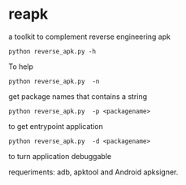 # reapk
a toolkit to complement reverse engineering apk
```
python reverse_apk.py -h
```
To help
```
python reverse_apk.py  -n
```
get package names that contains a string
```
python reverse_apk.py  -p <packagename>
```
to get entrypoint application
```
python reverse_apk.py  -d <packagename>
```
to turn application debuggable
  
requeriments: adb, apktool and Android apksigner.
